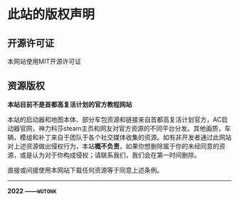 # 此站的版权声明



## 开源许可证

本网站使用MIT开源许可证

## 资源版权

**本站目前不是首都高复活计划的官方教程网站**

本站的启动器和地图本体、部分车包资源和链接来自首都高复活计划官方，AC启动器官网，神力科莎steam主页和网友对官方资源的不同平台分发。其他画质，车辆，模组和补丁来自于团队于各个社交媒体收集的资源。如有非开发者通过此网站对上述资源做出侵权行为，本站**概不负责**，如果你想删除属于你的未经同意的资源，或是认为对于你构成侵权；请联系我们，我们会在第一时间删除。

直接或间接使用本网站下载任何资源等于同意上述条例。

-----

**2022 ——`WUTONK`**


